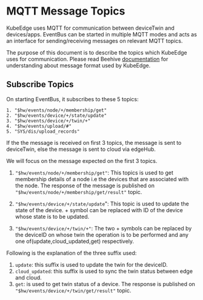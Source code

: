 # MQTT Message Topics
KubeEdge uses MQTT for communication between deviceTwin and devices/apps.
EventBus can be started in multiple MQTT modes and acts as an interface for sending/receiving messages on relevant MQTT topics.

The purpose of this document is to describe the topics which KubeEdge uses for communication.
Please read Beehive [documentation](../modules/beehive.md) for understanding about message format used by KubeEdge.

## Subscribe Topics
On starting EventBus, it subscribes to these 5 topics:
```
1. "$hw/events/node/+/membership/get"
2. "$hw/events/device/+/state/update"
3. "$hw/events/device/+/twin/+"
4. "$hw/events/upload/#"
5. "SYS/dis/upload_records"
```

If the the message is received on first 3 topics, the message is sent to deviceTwin, else the message is sent to cloud via edgeHub.

We will focus on the message expected on the first 3 topics.

1. `"$hw/events/node/+/membership/get"`:
This topics is used to get membership details of a node i.e the devices that are associated with the node.
The response of the message is published on `"$hw/events/node/+/membership/get/result"` topic.

2. `"$hw/events/device/+/state/update`":
This topic is used to update the state of the device. + symbol can be replaced with ID of the device whose state is to be updated.

3. `"$hw/events/device/+/twin/+"`:
The two + symbols can be replaced by the deviceID on whose twin the operation is to be performed and any one of(update,cloud_updated,get) respectively.

Following is the explanation of the three suffix used:
1. `update`: this suffix is used to update the twin for the deviceID.
2. `cloud_updated`: this suffix is used to sync the twin status between edge and cloud.
3. `get`: is used to get twin status of a device. The response is published on `"$hw/events/device/+/twin/get/result"` topic.
